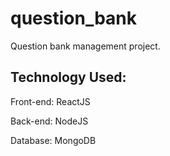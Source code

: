 # question_bank

Question bank management project. 

## Technology Used:

Front-end: ReactJS

Back-end: NodeJS

Database: MongoDB
